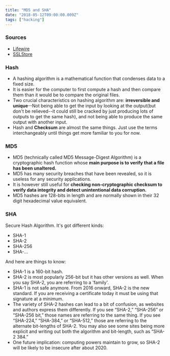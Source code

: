 ```yaml
---
title: "MD5 and SHA"
date: "2018-05-12T09:00:00.009Z"
tags: ["hacking"]
---
```

### Sources
* [Lifewire](https://www.lifewire.com/what-is-md5-2625937)
* [SSLStore](https://www.thesslstore.com/blog/difference-sha-1-sha-2-sha-256-hash-algorithms/)

### Hash
* A hashing algorithm is a mathematical function that condenses data to a fixed size. 
* It is easier for the computer to first compute a hash and then compare them than it would be to compare the original files.
* Two crucial characteristics on hashing algorithm are: **irreversible and unique**--Not being able to get the input by looking at the output(but don't be relieved--it could still be cracked by just producing lots of outputs to get the same hash), and not being able to produce the same output with another input. 
* Hash and **Checksum** are almost the same things. Just use the terms interchangeably until things get more familiar to you for now. 

### MD5
* MD5 (technically called MD5 Message-Digest Algorithm) is a cryptographic hash function whose **main purpose is to verify that a file has been unaltered.**
* MD5 has many security breaches that have been revealed, so it is useless for any security applications.
* It is however still useful for **checking non-cryptographic checksum to verify data integrity and detect unintentional data corruption.**
* MD5 hashes are 128-bits in length and are normally shown in their 32 digit hexadecimal value equivalent.

### SHA
Secure Hash Algorithm. It's got different kinds:
* SHA-1
* SHA-2
* SHA-256
* SHA-...

And here are things to know:
* SHA-1 is a 160-bit hash.
* SHA-2 is most popularly 256-bit but it has other versions as well. When you say SHA-2, you are referring to a 'family'.
* SHA-1 is not safe anymore. From 2016 onward, SHA-2 is the new standard. If you are receiving a certificate today it must be using that signature at a minimum.
* The variety of SHA-2 hashes can lead to a bit of confusion, as websites and authors express them differently. If you see “SHA-2,” “SHA-256” or “SHA-256 bit,” those names are referring to the same thing. If you see “SHA-224,” “SHA-384,” or “SHA-512,” those are referring to the alternate bit-lengths of SHA-2. You may also see some sites being more explicit and writing out both the algorithm and bit-length, such as “SHA-2 384.”
* One future implication: computing powers maintain to grow, so SHA-2 will be likely to be insecure after about 2020. 
